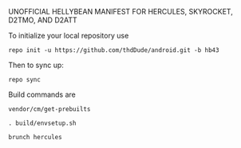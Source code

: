 UNOFFICIAL HELLYBEAN MANIFEST FOR HERCULES, SKYROCKET, D2TMO, AND D2ATT

To initialize your local repository use

    repo init -u https://github.com/thdDude/android.git -b hb43

Then to sync up:

    repo sync


Build commands are
   
    vendor/cm/get-prebuilts
    
    . build/envsetup.sh
    
    brunch hercules 
